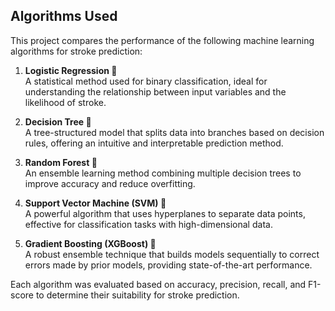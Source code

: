 ## Algorithms Used 

This project compares the performance of the following machine learning algorithms for stroke prediction:

1. **Logistic Regression 🧮**  
   A statistical method used for binary classification, ideal for understanding the relationship between input variables and the likelihood of stroke.

2. **Decision Tree 🌳**  
   A tree-structured model that splits data into branches based on decision rules, offering an intuitive and interpretable prediction method.

3. **Random Forest 🌲**  
   An ensemble learning method combining multiple decision trees to improve accuracy and reduce overfitting.

4. **Support Vector Machine (SVM) 📏**  
   A powerful algorithm that uses hyperplanes to separate data points, effective for classification tasks with high-dimensional data.

5. **Gradient Boosting (XGBoost) 🚀**  
   A robust ensemble technique that builds models sequentially to correct errors made by prior models, providing state-of-the-art performance.

Each algorithm was evaluated based on accuracy, precision, recall, and F1-score to determine their suitability for stroke prediction.
